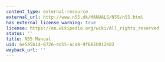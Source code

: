 ```yaml
---
content_type: external-resource
external_url: http://www.n55.dk/MANUALS/N55/n55.html
has_external_license_warning: true
license: https://en.wikipedia.org/wiki/All_rights_reserved
status: ''
title: N55 Manual
uid: 6e545b14-8726-4d15-aca9-9f682b912482
wayback_url: ''
---
```

